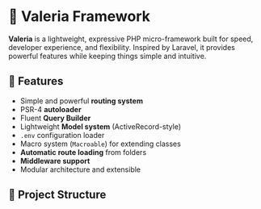# 🧱 Valeria Framework

**Valeria** is a lightweight, expressive PHP micro-framework built for speed, developer experience, and flexibility. Inspired by Laravel, it provides powerful features while keeping things simple and intuitive.

## 🚀 Features

- Simple and powerful **routing system**
- PSR-4 **autoloader**
- Fluent **Query Builder**
- Lightweight **Model system** (ActiveRecord-style)
- `.env` configuration loader
- Macro system (`Macroable`) for extending classes
- **Automatic route loading** from folders
- **Middleware support**
- Modular architecture and extensible

## 📂 Project Structure